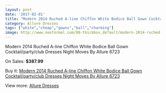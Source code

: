 ```yaml
---
layout: post
date: '2017-02-01'
title: "Modern 2014 Ruched A-line Chiffon White Bodice Ball Gown Cocktail/party/club Dresses Night Moves By Allure 6723"
category: Allure Dresses
tags: ["white","cheap","gowns","ball","charming"]
image: http://www.neoformal.com/88-thickbox_default/modern-2014-ruched-a-line-chiffon-white-bodice-ball-gown-cocktail-party-club-dresses-night-moves-by-allure-6723.jpg
---
```

Modern 2014 Ruched A-line Chiffon White Bodice Ball Gown Cocktail/party/club Dresses Night Moves By Allure 6723

On Sales: **$387.99**
<a href="https://www.neoformal.com/en/allure-dresses/30-modern-2014-ruched-a-line-chiffon-white-bodice-ball-gown-cocktail-party-club-dresses-night-moves-by-allure-6723.html"><amp-img layout="responsive" width="600" height="600" src="//www.neoformal.com/88-thickbox_default/modern-2014-ruched-a-line-chiffon-white-bodice-ball-gown-cocktail-party-club-dresses-night-moves-by-allure-6723.jpg" alt="Modern 2014 Ruched A-line Chiffon White Bodice Ball Gown Cocktail/party/club Dresses Night Moves By Allure 6723 0" /></a>
<a href="https://www.neoformal.com/en/allure-dresses/30-modern-2014-ruched-a-line-chiffon-white-bodice-ball-gown-cocktail-party-club-dresses-night-moves-by-allure-6723.html"><amp-img layout="responsive" width="600" height="600" src="//www.neoformal.com/89-thickbox_default/modern-2014-ruched-a-line-chiffon-white-bodice-ball-gown-cocktail-party-club-dresses-night-moves-by-allure-6723.jpg" alt="Modern 2014 Ruched A-line Chiffon White Bodice Ball Gown Cocktail/party/club Dresses Night Moves By Allure 6723 1" /></a>
<a href="https://www.neoformal.com/en/allure-dresses/30-modern-2014-ruched-a-line-chiffon-white-bodice-ball-gown-cocktail-party-club-dresses-night-moves-by-allure-6723.html"><amp-img layout="responsive" width="600" height="600" src="//www.neoformal.com/90-thickbox_default/modern-2014-ruched-a-line-chiffon-white-bodice-ball-gown-cocktail-party-club-dresses-night-moves-by-allure-6723.jpg" alt="Modern 2014 Ruched A-line Chiffon White Bodice Ball Gown Cocktail/party/club Dresses Night Moves By Allure 6723 2" /></a>

Buy it: [Modern 2014 Ruched A-line Chiffon White Bodice Ball Gown Cocktail/party/club Dresses Night Moves By Allure 6723](https://www.neoformal.com/en/allure-dresses/30-modern-2014-ruched-a-line-chiffon-white-bodice-ball-gown-cocktail-party-club-dresses-night-moves-by-allure-6723.html "Modern 2014 Ruched A-line Chiffon White Bodice Ball Gown Cocktail/party/club Dresses Night Moves By Allure 6723")

View more: [Allure Dresses](https://www.neoformal.com/en/2-allure-dresses "Allure Dresses")